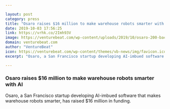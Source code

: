 ```yaml
---

layout: post
category: press
title: "Osaro raises $16 million to make warehouse robots smarter with AI"
date: 2019-10-03 17:56:25
link: https://vrhk.co/2Imh93V
image: https://venturebeat.com/wp-content/uploads/2019/10/osaro-200-background-v3.jpg?w=1200&strip=all
domain: venturebeat.com
author: "VentureBeat"
icon: https://venturebeat.com/wp-content/themes/vb-news/img/favicon.ico
excerpt: "Osaro, a San Francisco startup developing AI-imbued software that makes warehouse robots smarter, has raised $16 million in funding."

---
```


### Osaro raises $16 million to make warehouse robots smarter with AI

Osaro, a San Francisco startup developing AI-imbued software that makes warehouse robots smarter, has raised $16 million in funding.